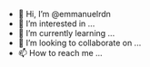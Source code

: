 - 👋 Hi, I’m @emmanuelrdn
- 👀 I’m interested in ...
- 🌱 I’m currently learning ...
- 💞️ I’m looking to collaborate on ...
- 📫 How to reach me ...

<!---
emmanuelrdn/emmanuelrdn is a ✨ special ✨ repository because its `README.md` (this file) appears on your GitHub profile.
You can click the Preview link to take a look at your changes.
--->
